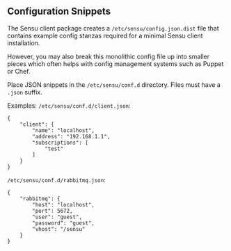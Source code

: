 Configuration Snippets
----------------------

The Sensu client package creates a `/etc/sensu/config.json.dist` file that
contains example config stanzas required for a minimal Sensu client 
installation.

However, you may also break this monolithic config file up into smaller
pieces which often helps with config management systems such as Puppet or Chef.

Place JSON snippets in the `/etc/sensu/conf.d` directory. Files must have
a `.json` suffix.

Examples:
`/etc/sensu/conf.d/client.json`:

	{
		"client": {
			"name": "localhost",
			"address": "192.168.1.1",
			"subscriptions": [
				"test"
			]
		}
	}

`/etc/sensu/conf.d/rabbitmq.json`:

	{
		"rabbitmq": {
			"host": "localhost",
			"port": 5672,
			"user": "guest",
			"password": "guest",
			"vhost": "/sensu"
		}
	}